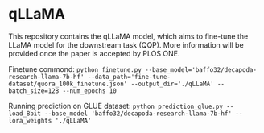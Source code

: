 # qLLaMA

This repository contains the qLLaMA model, which aims to fine-tune the LLaMA model for the downstream task (QQP). More information will be provided once the paper is accepted by PLOS ONE.

Finetune commond:
```python finetune.py --base_model='baffo32/decapoda-research-llama-7b-hf' --data_path='fine-tune-dataset/quora_100k_finetune.json' --output_dir='./qLLaMA' --batch_size=128 --num_epochs 10```

Running prediction on GLUE dataset:
```python prediction_glue.py --load_8bit --base_model 'baffo32/decapoda-research-llama-7b-hf' --lora_weights './qLLaMA'```


